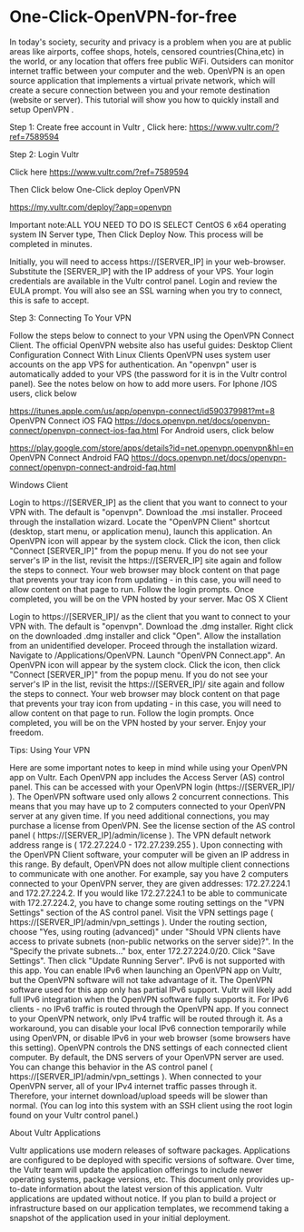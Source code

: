 # One-Click-OpenVPN-for-free
 
In today's society, security and privacy is a problem when you are at public areas like airports, coffee shops, hotels, censored countries(China,etc) in the world, or any location that offers free public WiFi. Outsiders can monitor internet traffic between your computer and the web. OpenVPN is an open source application that implements a virtual private network, which will create a secure connection between you and your remote destination (website or server). This tutorial will show you how to quickly install and setup OpenVPN .


Step 1:  Create free account in Vultr , Click here:  https://www.vultr.com/?ref=7589594  

 

Step 2: Login Vultr  

Click here   https://www.vultr.com/?ref=7589594  



Then Click below One-Click deploy OpenVPN 

https://my.vultr.com/deploy/?app=openvpn

Important note:ALL YOU NEED TO DO IS SELECT CentOS 6 x64 operating system IN Server type, Then Click Deploy Now. This process will be completed in minutes.

Initially, you will need to access https://[SERVER_IP]   in your web-browser. Substitute the [SERVER_IP] with the IP address of your VPS. Your login credentials are available in the Vultr control panel. Login and review the EULA prompt. You will also see an SSL warning when you try to connect, this is safe to accept.

Step 3: Connecting To Your VPN

Follow the steps below to connect to your VPN using the OpenVPN Connect Client. The official OpenVPN website also has useful guides:
Desktop Client Configuration
Connect With Linux Clients
OpenVPN uses system user accounts on the app VPS for authentication. An "openvpn" user is automatically added to your VPS (the password for it is in the Vultr control panel). See the notes below on how to add more users.
For Iphone /IOS users, click below

https://itunes.apple.com/us/app/openvpn-connect/id590379981?mt=8
OpenVPN Connect iOS FAQ
https://docs.openvpn.net/docs/openvpn-connect/openvpn-connect-ios-faq.html
For Android users, click below

https://play.google.com/store/apps/details?id=net.openvpn.openvpn&hl=en
OpenVPN Connect Android FAQ
https://docs.openvpn.net/docs/openvpn-connect/openvpn-connect-android-faq.html
 

Windows Client

Login to https://[SERVER_IP]  as the client that you want to connect to your VPN with. The default is "openvpn".
Download the .msi installer.
Proceed through the installation wizard.
Locate the "OpenVPN Client" shortcut (desktop, start menu, or application menu), launch this application.
An OpenVPN icon will appear by the system clock.
Click the icon, then click "Connect [SERVER_IP]" from the popup menu. If you do not see your server's IP in the list, revisit the https://[SERVER_IP]  site again and follow the steps to connect. Your web browser may block content on that page that prevents your tray icon from updating - in this case, you will need to allow content on that page to run.
Follow the login prompts. Once completed, you will be on the VPN hosted by your server.
Mac OS X Client

Login to https://[SERVER_IP]/ as the client that you want to connect to your VPN with. The default is "openvpn".
Download the .dmg installer.
Right click on the downloaded .dmg installer and click "Open". Allow the installation from an unidentified developer.
Proceed through the installation wizard.
Navigate to /Applications/OpenVPN.
Launch "OpenVPN Connect.app".
An OpenVPN icon will appear by the system clock.
Click the icon, then click "Connect [SERVER_IP]" from the popup menu. If you do not see your server's IP in the list, revisit the https://[SERVER_IP]/ site again and follow the steps to connect. Your web browser may block content on that page that prevents your tray icon from updating - in this case, you will need to allow content on that page to run.
Follow the login prompts. Once completed, you will be on the VPN hosted by your server.
 Enjoy your freedom.

Tips: Using Your VPN

Here are some important notes to keep in mind while using your OpenVPN app on Vultr.
Each OpenVPN app includes the Access Server (AS) control panel. This can be accessed with your OpenVPN login (https://[SERVER_IP]/ ).
The OpenVPN software used only allows 2 concurrent connections. This means that you may have up to 2 computers connected to your OpenVPN server at any given time. If you need additional connections, you may purchase a license from OpenVPN. See the license section of the AS control panel ( https://[SERVER_IP]/admin/license ).
The VPN default network address range is ( 172.27.224.0 - 172.27.239.255 ). Upon connecting with the OpenVPN Client software, your computer will be given an IP address in this range.
By default, OpenVPN does not allow multiple client connections to communicate with one another. For example, say you have 2 computers connected to your OpenVPN server, they are given addresses: 172.27.224.1 and 172.27.224.2. If you would like 172.27.224.1 to be able to communicate with 172.27.224.2, you have to change some routing settings on the "VPN Settings" section of the AS control panel.
Visit the VPN settings page ( https://[SERVER_IP]/admin/vpn_settings ).
Under the routing section, choose "Yes, using routing (advanced)" under "Should VPN clients have access to private subnets (non-public networks on the server side)?".
In the "Specify the private subnets..." box, enter 172.27.224.0/20.
Click "Save Settings". Then click "Update Running Server".
IPv6 is not supported with this app. You can enable IPv6 when launching an OpenVPN app on Vultr, but the OpenVPN software will not take advantage of it. The OpenVPN software used for this app only has partial IPv6 support. Vultr will likely add full IPv6 integration when the OpenVPN software fully supports it.
For IPv6 clients - no IPv6 traffic is routed through the OpenVPN app. If you connect to your OpenVPN network, only IPv4 traffic will be routed through it. As a workaround, you can disable your local IPv6 connection temporarily while using OpenVPN, or disable IPv6 in your web browser (some browsers have this setting).
OpenVPN controls the DNS settings of each connected client computer. By default, the DNS servers of your OpenVPN server are used. You can change this behavior in the AS control panel ( https://[SERVER_IP]/admin/vpn_settings ).
When connected to your OpenVPN server, all of your IPv4 internet traffic passes through it. Therefore, your internet download/upload speeds will be slower than normal.
(You can log into this system with an SSH client using the root login found on your Vultr control panel.)


About Vultr Applications

Vultr applications use modern releases of software packages. Applications are configured to be deployed with specific versions of software. Over time, the Vultr team will update the application offerings to include newer operating systems, package versions, etc. This document only provides up-to-date information about the latest version of this application. Vultr applications are updated without notice. If you plan to build a project or infrastructure based on our application templates, we recommend taking a snapshot of the application used in your initial deployment.
 
